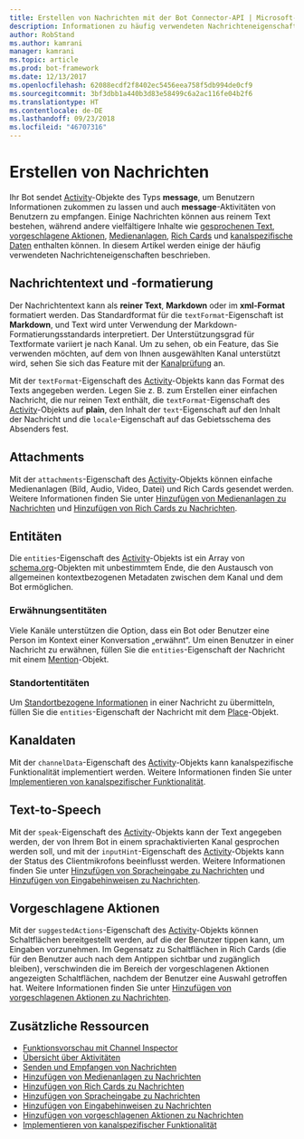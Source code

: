 ```yaml
---
title: Erstellen von Nachrichten mit der Bot Connector-API | Microsoft-Dokumentation
description: Informationen zu häufig verwendeten Nachrichteneigenschaften innerhalb der Bot Connector-API.
author: RobStand
ms.author: kamrani
manager: kamrani
ms.topic: article
ms.prod: bot-framework
ms.date: 12/13/2017
ms.openlocfilehash: 62088ecdf2f8402ec5456eea758f5db994de0cf9
ms.sourcegitcommit: 3bf3dbb1a440b3d83e58499c6a2ac116fe04b2f6
ms.translationtype: HT
ms.contentlocale: de-DE
ms.lasthandoff: 09/23/2018
ms.locfileid: "46707316"
---
```

# <a name="create-messages"></a>Erstellen von Nachrichten

Ihr Bot sendet [Activity][Activity]-Objekte des Typs **message**, um Benutzern Informationen zukommen zu lassen und auch **message**-Aktivitäten von Benutzern zu empfangen. Einige Nachrichten können aus reinem Text bestehen, während andere vielfältigere Inhalte wie [gesprochenen Text](bot-framework-rest-connector-text-to-speech.md), [vorgeschlagene Aktionen](bot-framework-rest-connector-add-suggested-actions.md), [Medienanlagen](bot-framework-rest-connector-add-media-attachments.md), [Rich Cards](bot-framework-rest-connector-add-rich-cards.md) und [kanalspezifische Daten](bot-framework-rest-connector-channeldata.md) enthalten können. In diesem Artikel werden einige der häufig verwendeten Nachrichteneigenschaften beschrieben.

## <a name="message-text-and-formatting"></a>Nachrichtentext und -formatierung

Der Nachrichtentext kann als **reiner Text**, **Markdown** oder im **xml-Format** formatiert werden. Das Standardformat für die `textFormat`-Eigenschaft ist **Markdown**, und Text wird unter Verwendung der Markdown-Formatierungsstandards interpretiert. Der Unterstützungsgrad für Textformate variiert je nach Kanal. Um zu sehen, ob ein Feature, das Sie verwenden möchten, auf dem von Ihnen ausgewählten Kanal unterstützt wird, sehen Sie sich das Feature mit der [Kanalprüfung][ChannelInspector] an. 

Mit der `textFormat`-Eigenschaft des [Activity][Activity]-Objekts kann das Format des Texts angegeben werden. Legen Sie z. B. zum Erstellen einer einfachen Nachricht, die nur reinen Text enthält, die `textFormat`-Eigenschaft des [Activity][Activity]-Objekts auf **plain**, den Inhalt der `text`-Eigenschaft auf den Inhalt der Nachricht und die `locale`-Eigenschaft auf das Gebietsschema des Absenders fest. 

## <a name="attachments"></a>Attachments

Mit der `attachments`-Eigenschaft des [Activity][Activity]-Objekts können einfache Medienanlagen (Bild, Audio, Video, Datei) und Rich Cards gesendet werden. Weitere Informationen finden Sie unter [Hinzufügen von Medienanlagen zu Nachrichten](bot-framework-rest-connector-add-media-attachments.md) und [Hinzufügen von Rich Cards zu Nachrichten](bot-framework-rest-connector-add-rich-cards.md).

## <a name="entities"></a>Entitäten

Die `entities`-Eigenschaft des [Activity][Activity]-Objekts ist ein Array von <a href="http://schema.org/" target="_blank">schema.org</a>-Objekten mit unbestimmtem Ende, die den Austausch von allgemeinen kontextbezogenen Metadaten zwischen dem Kanal und dem Bot ermöglichen.

### <a name="mention-entities"></a>Erwähnungsentitäten

Viele Kanäle unterstützen die Option, dass ein Bot oder Benutzer eine Person im Kontext einer Konversation „erwähnt“. Um einen Benutzer in einer Nachricht zu erwähnen, füllen Sie die `entities`-Eigenschaft der Nachricht mit einem [Mention][Mention]-Objekt. 

### <a name="place-entities"></a>Standortentitäten

Um <a href="https://schema.org/Place" target="_blank">Standortbezogene Informationen</a> in einer Nachricht zu übermitteln, füllen Sie die `entities`-Eigenschaft der Nachricht mit dem [Place][Place]-Objekt. 

## <a name="channel-data"></a>Kanaldaten

Mit der `channelData`-Eigenschaft des [Activity][Activity]-Objekts kann kanalspezifische Funktionalität implementiert werden. Weitere Informationen finden Sie unter [Implementieren von kanalspezifischer Funktionalität](bot-framework-rest-connector-channeldata.md).

## <a name="text-to-speech"></a>Text-to-Speech

Mit der `speak`-Eigenschaft des [Activity][Activity]-Objekts kann der Text angegeben werden, der von Ihrem Bot in einem sprachaktivierten Kanal gesprochen werden soll, und mit der `inputHint`-Eigenschaft des [Activity][Activity]-Objekts kann der Status des Clientmikrofons beeinflusst werden. Weitere Informationen finden Sie unter [Hinzufügen von Spracheingabe zu Nachrichten](bot-framework-rest-connector-text-to-speech.md) und [Hinzufügen von Eingabehinweisen zu Nachrichten](bot-framework-rest-connector-add-input-hints.md).

## <a name="suggested-actions"></a>Vorgeschlagene Aktionen

Mit der `suggestedActions`-Eigenschaft des [Activity][Activity]-Objekts können Schaltflächen bereitgestellt werden, auf die der Benutzer tippen kann, um Eingaben vorzunehmen. Im Gegensatz zu Schaltflächen in Rich Cards (die für den Benutzer auch nach dem Antippen sichtbar und zugänglich bleiben), verschwinden die im Bereich der vorgeschlagenen Aktionen angezeigten Schaltflächen, nachdem der Benutzer eine Auswahl getroffen hat. Weitere Informationen finden Sie unter [Hinzufügen von vorgeschlagenen Aktionen zu Nachrichten](bot-framework-rest-connector-add-suggested-actions.md).

## <a name="additional-resources"></a>Zusätzliche Ressourcen

- [Funktionsvorschau mit Channel Inspector][ChannelInspector]
- [Übersicht über Aktivitäten](bot-framework-rest-connector-activities.md)
- [Senden und Empfangen von Nachrichten](bot-framework-rest-connector-send-and-receive-messages.md)
- [Hinzufügen von Medienanlagen zu Nachrichten](bot-framework-rest-connector-add-media-attachments.md)
- [Hinzufügen von Rich Cards zu Nachrichten](bot-framework-rest-connector-add-rich-cards.md)
- [Hinzufügen von Spracheingabe zu Nachrichten](bot-framework-rest-connector-text-to-speech.md)
- [Hinzufügen von Eingabehinweisen zu Nachrichten](bot-framework-rest-connector-add-input-hints.md)
- [Hinzufügen von vorgeschlagenen Aktionen zu Nachrichten](bot-framework-rest-connector-add-suggested-actions.md)
- [Implementieren von kanalspezifischer Funktionalität](bot-framework-rest-connector-channeldata.md)

[Mention]: bot-framework-rest-connector-api-reference.md#mention-object
[Place]: bot-framework-rest-connector-api-reference.md#place-object
[Activity]: bot-framework-rest-connector-api-reference.md#activity-object
[ChannelInspector]: ../bot-service-channel-inspector.md
[textFormating]: ../bot-service-channel-inspector.md#text-formatting
